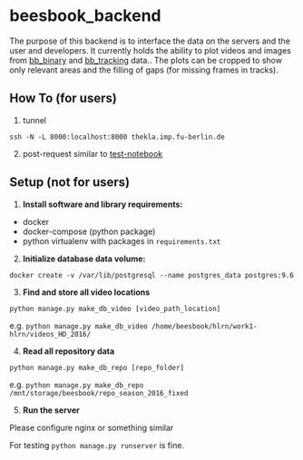 # beesbook_backend

The purpose of this backend is to interface the data on the servers and the user and developers. It currently holds the ability to plot videos and images from [bb_binary](https://github.com/BioroboticsLab/bb_binary) and [bb_tracking](https://github.com/BioroboticsLab/bb_tracking) data..
The plots can be cropped to show only relevant areas and the filling of gaps (for missing frames in tracks).

## How To (for users)
1. tunnel

`ssh -N -L 8000:localhost:8000 thekla.imp.fu-berlin.de`

2. post-request similar to [test-notebook](https://github.com/BioroboticsLab/beesbook_backend/blob/master/plotter/tests/test.ipynb)


## Setup (not for users)

1. **Install software and library requirements:**
- docker
- docker-compose (python package)
- python virtualenv with packages in `requirements.txt`

2. **Initialize database data volume:**

`docker create -v /var/lib/postgresql --name postgres_data postgres:9.6`

3. **Find and store all video locations**

`python manage.py make_db_video [video_path_location]`

e.g. `python manage.py make_db_video /home/beesbook/hlrn/work1-hlrn/videos_HD_2016/`

4. **Read all repository data**

`python manage.py make_db_repo [repo_folder]`

e.g. `python manage.py make_db_repo /mnt/storage/beesbook/repo_season_2016_fixed`

5. **Run the server**

Please configure nginx or something similar

For testing `python manage.py runserver` is fine.
